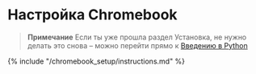 # Настройка Chromebook

> **Примечание** Если ты уже прошла раздел Установка, не нужно делать это снова – можно перейти прямо к [Введению в Python](../python_introduction/README.md)
 
{% include "/chromebook_setup/instructions.md" %}
